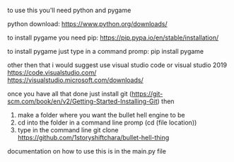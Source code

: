 to use this you'll need python and pygame

python download: https://www.python.org/downloads/

to install pygame you need pip: https://pip.pypa.io/en/stable/installation/

to install pygame just type in a command promp: pip install pygame

other then that i would suggest use visual studio code or visual studio 2019
https://code.visualstudio.com/
https://visualstudio.microsoft.com/downloads/

once you have all that done just install git (https://git-scm.com/book/en/v2/Getting-Started-Installing-Git) then

1. make a folder where you want the bullet hell engine to be
2. cd into the folder in a command line promp (cd (file location))
3. type in the command line git clone https://github.com/1storyshiftchara/bullet-hell-thing


documentation on how to use this is in the main.py file
